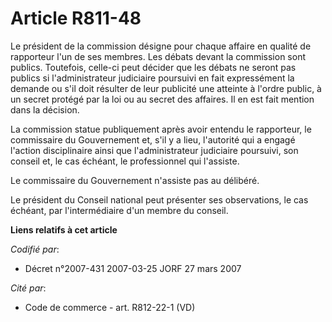 # Article R811-48

Le président de la commission désigne pour chaque affaire en qualité de rapporteur l'un de ses membres. Les débats devant la
commission sont publics. Toutefois, celle-ci peut décider que les débats ne seront pas publics si l'administrateur judiciaire
poursuivi en fait expressément la demande ou s'il doit résulter de leur publicité une atteinte à l'ordre public, à un secret
protégé par la loi ou au secret des affaires. Il en est fait mention dans la décision.

La commission statue publiquement après avoir entendu le rapporteur, le commissaire du Gouvernement et, s'il y a lieu,
l'autorité qui a engagé l'action disciplinaire ainsi que l'administrateur judiciaire poursuivi, son conseil et, le cas
échéant, le professionnel qui l'assiste.

Le commissaire du Gouvernement n'assiste pas au délibéré.

Le président du Conseil national peut présenter ses observations, le cas échéant, par l'intermédiaire d'un membre du conseil.

**Liens relatifs à cet article**

_Codifié par_:

  - Décret n°2007-431 2007-03-25 JORF 27 mars 2007

_Cité par_:

  - Code de commerce - art. R812-22-1 (VD)
